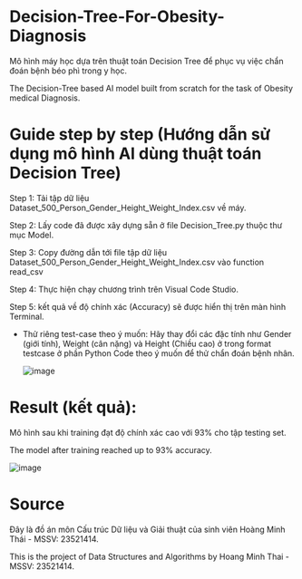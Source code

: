 # Decision-Tree-For-Obesity-Diagnosis
Mô hình máy học dựa trên thuật toán Decision Tree để phục vụ việc chẩn đoán bệnh béo phì trong y học.

The Decision-Tree based AI model built from scratch for the task of Obesity medical Diagnosis. 

# Guide step by step (Hướng dẫn sử dụng mô hình AI dùng thuật toán Decision Tree)
Step 1: Tải tập dữ liệu Dataset_500_Person_Gender_Height_Weight_Index.csv về máy.

Step 2: Lấy code đã được xây dựng sẵn ở file Decision_Tree.py thuộc thư mục Model.

Step 3: Copy đường dẫn tới file tập dữ liệu Dataset_500_Person_Gender_Height_Weight_Index.csv vào function read_csv

Step 4: Thực hiện chạy chương trình trên Visual Code Studio.

Step 5: kết quả về độ chính xác (Accuracy) sẽ được hiển thị trên màn hình Terminal.

* Thử riêng test-case theo ý muốn:
  Hãy thay đổi các đặc tính như Gender (giới tính), Weight (cân nặng) và Height (Chiều cao) ở trong format testcase ở phần Python Code theo ý muốn để thử chẩn đoán bệnh nhân.
  
  ![image](https://github.com/meanthai/Decision-Tree-For-Obesity-Diagnosis/assets/147926426/5236aa93-1dfe-47c5-8c8e-5a4a6b54b7ad)

# Result (kết quả):
Mô hình sau khi training đạt độ chính xác cao với 93% cho tập testing set.

The model after training reached up to 93% accuracy.

![image](https://github.com/meanthai/Decision-Tree-For-Obesity-Diagnosis/assets/147926426/e1a6af7d-1ebb-4641-b603-f931913f00fe)




# Source
Đây là đồ án môn Cấu trúc Dữ liệu và Giải thuật của sinh viên Hoàng Minh Thái - MSSV: 23521414.

This is the project of Data Structures and Algorithms by Hoang Minh Thai - MSSV: 23521414.
